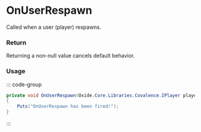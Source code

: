 # OnUserRespawn
<Badge type="info" text="Player"/>[<Badge type="danger" text="Carbon Compatible"/>](https://github.com/CarbonCommunity/Carbon)[<Badge type="warning" text="Oxide Compatible"/>](https://github.com/OxideMod/Oxide.Rust)<Badge type="info" text="MetadataOnly"/>
Called when a user (player) respawns.

### Return
Returning a non-null value cancels default behavior.

### Usage
::: code-group
```csharp [Example]
private void OnUserRespawn(Oxide.Core.Libraries.Covalence.IPlayer player)
{
	Puts("OnUserRespawn has been fired!");
}
```
:::
